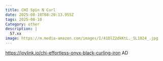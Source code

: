 ```yaml
---
title: CHI Spin N Curl
date: 2025-08-10T08:20:13.955Z
tags: 2025-08-10
Category: other
description: |
  57.xx
image: https://m.media-amazon.com/images/I/41DlZ2dkKtL._SL1024_.jpg
---
```

https://joylink.io/chi-effortless-onyx-black-curling-iron
AD